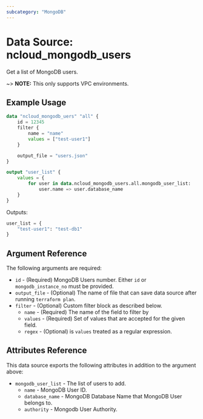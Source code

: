 ```yaml
---
subcategory: "MongoDB"
---
```


# Data Source: ncloud_mongodb_users

Get a list of MongoDB users.

~> **NOTE:** This only supports VPC environments.

## Example Usage

```terraform 
data "ncloud_mongodb_uers" "all" {
    id = 12345
    filter {
        name = "name"
        values = ["test-user1"]
    }

    output_file = "users.json"
}

output "user_list" {
    values = {
        for user in data.ncloud_mongodb_users.all.mongodb_user_list:
            user.name => user.database_name
    }
}
```

Outputs:
```terraform
user_list = {
    "test-user1": "test-db1"
}
```

## Argument Reference

The following arguments are required:

* `id` - (Required) MongoDB Users number. Either `id` or `mongodb_instance_no` must be provided.
* `output_file` - (Optional) The name of file that can save data source after running `terraform plan`.
* `filter` - (Optional) Custom filter block as described below.
  * `name` - (Required) The name of the field to filter by
  * `values` - (Required) Set of values that are accepted for the given field.
  * `regex` - (Optional) is `values` treated as a regular expression.

## Attributes Reference

This data source exports the following attributes in addition to the argument above:

* `mongodb_user_list` - The list of users to add.
  * `name` - MongoDB User ID.
  * `database_name` - MongoDB Database Name that MongoDB User belongs to.
  * `authority` - Mongodb User Authority.
